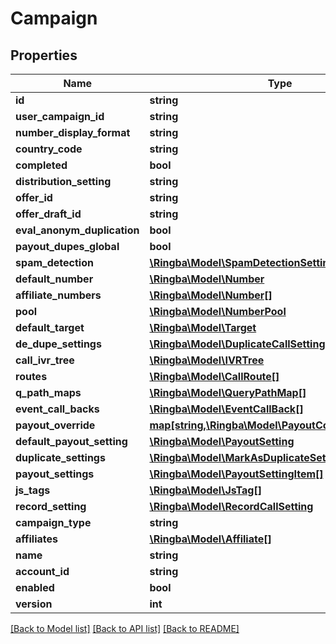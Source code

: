 # Campaign

## Properties
Name | Type | Description | Notes
------------ | ------------- | ------------- | -------------
**id** | **string** |  | [optional] 
**user_campaign_id** | **string** |  | [optional] 
**number_display_format** | **string** |  | [optional] 
**country_code** | **string** |  | [optional] 
**completed** | **bool** |  | [optional] 
**distribution_setting** | **string** |  | [optional] 
**offer_id** | **string** |  | [optional] 
**offer_draft_id** | **string** |  | [optional] 
**eval_anonym_duplication** | **bool** |  | [optional] 
**payout_dupes_global** | **bool** |  | [optional] 
**spam_detection** | [**\Ringba\Model\SpamDetectionSettings**](SpamDetectionSettings.md) |  | [optional] 
**default_number** | [**\Ringba\Model\Number**](Number.md) |  | [optional] 
**affiliate_numbers** | [**\Ringba\Model\Number[]**](Number.md) |  | [optional] 
**pool** | [**\Ringba\Model\NumberPool**](NumberPool.md) |  | [optional] 
**default_target** | [**\Ringba\Model\Target**](Target.md) |  | [optional] 
**de_dupe_settings** | [**\Ringba\Model\DuplicateCallSetting**](DuplicateCallSetting.md) |  | [optional] 
**call_ivr_tree** | [**\Ringba\Model\IVRTree**](IVRTree.md) |  | [optional] 
**routes** | [**\Ringba\Model\CallRoute[]**](CallRoute.md) |  | [optional] 
**q_path_maps** | [**\Ringba\Model\QueryPathMap[]**](QueryPathMap.md) |  | [optional] 
**event_call_backs** | [**\Ringba\Model\EventCallBack[]**](EventCallBack.md) |  | [optional] 
**payout_override** | [**map[string,\Ringba\Model\PayoutConversionSetting]**](PayoutConversionSetting.md) |  | [optional] 
**default_payout_setting** | [**\Ringba\Model\PayoutSetting**](PayoutSetting.md) |  | [optional] 
**duplicate_settings** | [**\Ringba\Model\MarkAsDuplicateSettings**](MarkAsDuplicateSettings.md) |  | [optional] 
**payout_settings** | [**\Ringba\Model\PayoutSettingItem[]**](PayoutSettingItem.md) |  | [optional] 
**js_tags** | [**\Ringba\Model\JsTag[]**](JsTag.md) |  | [optional] 
**record_setting** | [**\Ringba\Model\RecordCallSetting**](RecordCallSetting.md) |  | [optional] 
**campaign_type** | **string** |  | [optional] 
**affiliates** | [**\Ringba\Model\Affiliate[]**](Affiliate.md) |  | [optional] 
**name** | **string** |  | [optional] 
**account_id** | **string** |  | [optional] 
**enabled** | **bool** |  | [optional] 
**version** | **int** |  | [optional] 

[[Back to Model list]](../README.md#documentation-for-models) [[Back to API list]](../README.md#documentation-for-api-endpoints) [[Back to README]](../README.md)


